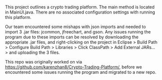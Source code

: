 
This project outlines a crypto trading platform. The main method is located in MainUI.java. There are no associated configuration settings with running this platform.

Our team encountered some mishaps with json imports and needed to import 3 .jar files: jcommon, jfreechart, and gson. Any issues running the program due to these imports can be resolved by downloading the appropriate .jar files, and right-clicking on the project in Eclipse > Build Path > Configure Build Path > Libraries > Click ClassPath > Add External JARs... > and uploading the 3 files. 

This repo was originally worked on via https://github.com/karenzhan8/Crypto-Trading-Platform/, before we encountered some issues running the program and migrated to a new repo.
